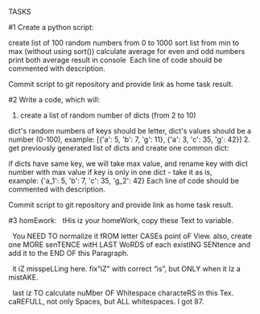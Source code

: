 TASKS 

#1
Create a python script:

create list of 100 random numbers from 0 to 1000
sort list from min to max (without using sort())
calculate average for even and odd numbers
print both average result in console 
Each line of code should be commented with description.

Commit script to git repository and provide link as home task result.

#2
Write a code, which will:

1. create a list of random number of dicts (from 2 to 10)

dict's random numbers of keys should be letter,
dict's values should be a number (0-100),
example: [{'a': 5, 'b': 7, 'g': 11}, {'a': 3, 'c': 35, 'g': 42}]
2. get previously generated list of dicts and create one common dict:

if dicts have same key, we will take max value, and rename key with dict number with max value
if key is only in one dict - take it as is,
example: {'a_1': 5, 'b': 7, 'c': 35, 'g_2': 42}
Each line of code should be commented with description.

Commit script to git repository and provide link as home task result.

#3
homEwork:
  tHis iz your homeWork, copy these Text to variable.



  You NEED TO normalize it fROM letter CASEs point oF View. also, create one MORE senTENCE witH LAST WoRDS of each existING SENtence and add it to the END OF this Paragraph.



  it iZ misspeLLing here. fix“iZ” with correct “is”, but ONLY when it Iz a mistAKE.



  last iz TO calculate nuMber OF Whitespace characteRS in this Tex. caREFULL, not only Spaces, but ALL whitespaces. I got 87.
